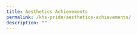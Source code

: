 ```yaml
---
title: Aesthetics Achievements
permalink: /khs-pride/aesthetics-achievements/
description: ""
---
```

